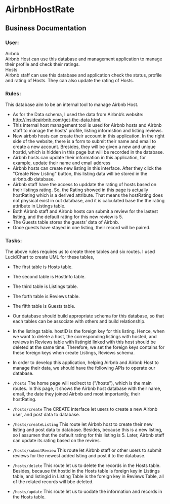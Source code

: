 # AirbnbHostRate
## Business Documentation  
### User: 
Airbnb  
  Airbnb Host can use this database and management application to manage their profile and check their ratings.  
Hosts  
  Airbnb staff can use this database and application check the status, profile and rating of Hosts. They can also update the rating of Hosts. 
### Rules:
This database aim to be an internal tool to manage Airbnb Host.  
- As for the Data schema, I used the data from Airbnb’s website: http://insideairbnb.com/get-the-data.html.  
- This internal host management tool is used for Airbnb hosts and Airbnb staff to manage the hosts' profile, listing informstion and listing reviews.
- New airbnb hosts can create their account in this application. In the right side of the website, there is a form to submit their name and email to create a new account. Bresides, they will be given a new and unique hostId, which is hidden in this page but will be recorded in the database.
- Airbnb hosts can update their information in this application, for example, update their name and email address
- Airbnb hosts can create new listing in this interface. After they click the "Create New Listing" button, this listing data will be stored in the airbnb.db database.
- Airbnb staff have the access to upddate the rating of hosts based on their listings rating. So, the Rating showed in this page is actually hostRating which is a derived attribute. That means the hostRating does not physical exist in out database, and it is calculated base the the rating attribute in Listings table.
- Both Airbnb staff and Airbnb hosts can submit a review for the lastest listing, and the default rating for this new review is 5.
- The Guests table stores the guests’ data of Airbnb.
- Once guests have stayed in one listing, their record will be paired. 

### Tasks:
The above rules requires us to create three tables and six routes. I used LucidChart to create UML for these tables,
- The first table is Hosts table.
- The second table is HostInfo table.
- The third table is Listings table.
- The forth table is Reviews table.
- The fifth table is Guests table.

- Our database should build appropriate schema for this database, so that each tables can be associate with others and build relationship.
- In the listings table. hostID is the foreign key for this listing. Hence, when we want to delete a host, the corresponding listings with hosted, and reviews in Reviews table with listingid linked with this host should be deleted at the same time. Therefore, we set the foreign keys contains for these foreign keys when create Listings, Reviews schema.
- In order to develop this application, helping Airbnb and Airbnb Host to manage their data, we should have the following APIs to operate our database.
- `/hosts` The home page will redirect to ("/hosts"), which is the main routes. In this page, it shows the Airbnb host database with their name, email, the date they joined Airbnb and most importantly, their hostRating.
- `/hosts/create` The CREATE interface let users to create a new Airbnb user, and post data to database.
- `/hosts/createListing` This route let Airbnb host to create their new listing and post data to database. Besides, because this is a new listing, so I assumen that the default rating for this listing is 5. Later, Airbnb staff can update its rating based on the revires.
- `/hosts/submitReview` This route let Airbnb staff or other users to submit reviews for the newest added lsting and post it to the database.
- `/hosts/delete` This route let us to delete the records in the Hosts table. Besides, because tht hostid in the Hosts table is foreign key in Listings table, and listingid in Listing Table is the foreign key in Reviews Table, all of the related records will bbe deleted.
- `/hosts/update` This route let us to uodate the information and records in the Hosts table.
